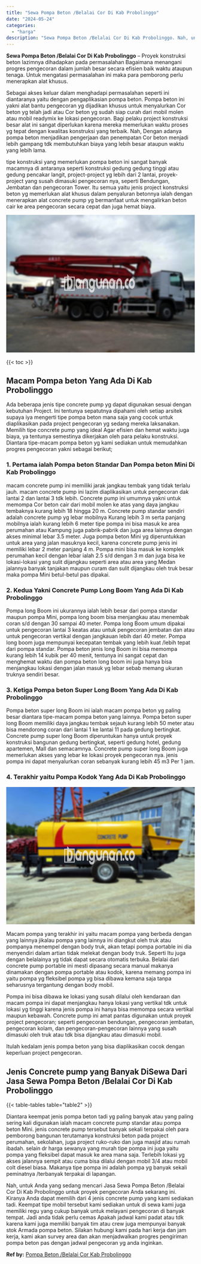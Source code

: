 ```yaml
---
title: "Sewa Pompa Beton /Belalai Cor Di Kab Probolinggo"
date: "2024-05-24"
categories: 
  - "harga"
description: "Sewa Pompa Beton /Belalai Cor Di Kab Probolinggo. Nah, untuk Anda yang sedang mencari Jasa Sewa Pompa Beton /Belalai Cor Di Kab Probolinggo untuk proyek peng..."
---
```


**Sewa Pompa Beton /Belalai Cor Di Kab Probolinggo** – Proyek konstruksi beton lazimnya dihadapkan pada permasalahan Bagaimana menangani progres pengecoran dalam jumlah besar secara efisien baik waktu ataupun tenaga. Untuk mengatasi permasalahan ini maka para pemborong perlu menerapkan alat khusus.

Sebagai akses keluar dalam menghadapi permasalahan seperti ini diantaranya yaitu dengan pengaplikasian pompa beton. Pompa beton ini yakni alat bantu pengecoran yg dijadikan khusus untuk menyalurkan Cor beton yg telah jadi atau Cor beton yg sudah siap curah dari mobil molen atau mobil readymix ke lokasi pengecoran. Bagi pelaku project konstruksi besar alat ini sangat diperlukan karena mereka memerlukan waktu proses yg tepat dengan kwalitas konstruksi yang terbaik. Nah, Dengan adanya pompa beton menjadikan pengerjaan dan penempatan Cor beton menjadi lebih gampang tdk membutuhkan biaya yang lebih besar ataupun waktu yang lebih lama.

tipe konstruksi yang memerlukan pompa beton ini sangat banyak macamnya di antaranya seperti konstruksi gedung gedung tinggi atau gedung pencakar langit, project-project yg lebih dari 2 lantai, proyek-project yang susah dimasuki pengecoran nya, seperti Bendungan, Jembatan dan pengecoran Tower. Itu semua yaitu jenis project konstruksi beton yg memerlukan alat khusus dalam penyaluran betonnya ialah dengan menerapkan alat concrete pump yg bermanfaat untuk mengalirkan beton cair ke area pengecoran secara cepat dan juga hemat biaya.

![Sewa Pompa Beton /Belalai Cor Di Kab Probolinggo](/images/sewa-concrete-pump-25.png)

{{< toc >}}

## Macam Pompa beton Yang Ada Di Kab Probolinggo

Ada beberapa jenis tipe concrete pump yg dapat digunakan sesuai dengan kebutuhan Project. Ini tentunya sepatutnya dipahami oleh setiap arsitek supaya iya mengerti tipe pompa beton mana saja yang cocok untuk diaplikasikan pada project pengecoran yg sedang mereka laksanakan. Memilih tipe concrete pump yang ideal Agar efisien dan hemat waktu juga biaya, ya tentunya semestinya dikerjakan oleh para pelaku konstruksi. Diantara tipe-macam pompa beton yg kami sediakan untuk memudahkan progres pengecoran yakni sebagai berikut;

### 1\. Pertama ialah Pompa beton Standar Dan Pompa beton Mini Di Kab Probolinggo

macam concrete pump ini memiliki jarak jangkau tembak yang tidak terlalu jauh. macam concrete pump ini lazim diaplikasikan untuk pengecoran dak lantai 2 dan lantai 3 tdk lebih. Concrete pump ini umumnya yakni untuk memompa Cor beton cair dari mobil molen ke atas yang daya jangkau tembaknya kurang lebih 18 hingga 20 m. Concrete pump standar sendiri adalah concrete pump yg lebar mobilnya Kurang lebih 3 m serta panjang mobilnya ialah kurang lebih 6 meter tipe pompa ini bisa masuk ke area perumahan atau Kampung juga pabrik-pabrik dan juga area lainnya dengan akses minimal lebar 3.5 meter. Juga pompa beton Mini yg diperuntukkan untuk area yang jalan masuknya kecil, karena concrete pump jenis ini memiliki lebar 2 meter panjang 4 m. Pompa mini bisa masuk ke komplek perumahan kecil dengan lebar ialah 2.5 s/d dengan 3 m dan juga bisa ke lokasi-lokasi yang sulit dijangkau seperti area atau area yang Medan jalannya banyak tanjakan maupun curam dan sulit dijangkau oleh truk besar maka pompa Mini betul-betul pas dipakai.

### 2\. Kedua Yakni Concrete Pump Long Boom Yang Ada Di Kab Probolinggo

Pompa long Boom ini ukurannya ialah lebih besar dari pompa standar maupun pompa Mini, pompa long boom bisa menjangkau atau menembak coran s/d dengan 30 sampai 40 meter. Pompa long Boom umum dipakai untuk pengecoran lantai 3 keatas atau untuk pengecoran jembatan dan atau untuk pengecoran vertikal dengan jangkauan lebih dari 40 meter. Pompa long boom juga mempunyai kecepatan tembak yang lebih kuat /lebih tepat dari pompa standar. Pompa beton jenis long Boom ini bisa memompa kurang lebih 14 kubik per 40 menit, tentunya ini sangat cepat dan menghemat waktu dan pompa beton long boom ini juga hanya bisa menjangkau lokasi dengan jalan masuk yg lebar sebab memang ukuran truknya sendiri besar.

### 3\. Ketiga Pompa beton Super Long Boom Yang Ada Di Kab Probolinggo

Pompa beton super long Boom ini ialah macam pompa beton yg paling besar diantara tipe-macam pompa beton yang lainnya. Pompa beton super long Boom memiliki daya jangkau tembak sejauh kurang lebih 50 meter atau bisa mendorong coran dari lantai 1 ke lantai 11 pada gedung bertingkat. Concrete pump super long Boom diperuntukan hanya untuk proyek konstruksi bangunan gedung bertingkat, seperti gedung hotel, gedung apartemen, Mall dan semacamnya. Concrete pump super long Boom juga memerlukan akses yang lebar ke lokasi proyek pengecoran nya. jenis pompa ini dapat menyalurkan coran sebanyak kurang lebih 45 m3 Per 1 jam.

### 4\. Terakhir yaitu Pompa Kodok Yang Ada Di Kab Probolinggo

![Sewa Pompa Beton /Belalai Cor Di Kab Probolinggo](/images/sewa-concrete-pump-09.png)

Macam pompa yang terakhir ini yaitu macam pompa yang berbeda dengan yang lainnya jikalau pompa yang lainnya ini diangkut oleh truk atau pompanya menempel dengan body truk, akan tetapi pompa portable ini dia menyendiri dalam artian tidak melekat dengan body truk. Seperti Itu juga dengan belalainya yg tidak dapat secara otomatis terbuka. Belalai dari concrete pump portable ini mesti dipasang secara manual makanya dinamakan dengan pompa portable atau kodok, karena memang pompa ini yaitu pompa yg fleksibel pompa yg bisa dibawa kemana saja tanpa seharusnya tergantung dengan body mobil.

Pompa ini bisa dibawa ke lokasi yang susah dilalui oleh kendaraan dan macam pompa ini dapat menjangkau hanya lokasi yang vertikal tdk untuk lokasi yg tinggi karena jenis pompa ini hanya bisa memompa secara vertikal maupun kebawah. Concrete pump ini amat pantas digunakan untuk proyek project pengecoran; seperti pengecoran bendungan, pengecoran jembatan, pengecoran kolam, dan pengecoran-pengecoran lainnya yang susah dimasuki oleh truk atau tdk bisa dijangkau atau dimasuki mobil.

Itulah kedalam jenis pompa beton yang bisa diaplikasikan cocok dengan keperluan project pengecoran.

## Jenis Concrete pump yang Banyak DiSewa Dari Jasa Sewa Pompa Beton /Belalai Cor Di Kab Probolinggo

{{< table-tables table="table2" >}}

Diantara keempat jenis pompa beton tadi yg paling banyak atau yang paling sering kali digunakan ialah macam concrete pump standar atau pompa beton Mini. jenis concrete pump tersebut banyak sekali terpakai oleh para pemborong bangunan terutamanya konstruksi beton pada project perumahan, sekolahan, juga project ruko-ruko dan juga masjid atau rumah ibadah. selain dr harga sewanya yang murah tipe pompa ini juga yaitu pompa yang fleksibel dapat masuk ke area mana saja. Terlebih lokasi yg akses jalannya sempit atau cuma bisa dilalui dengan mobil 3/4 atau mobil colt diesel biasa. Makanya tipe pompa ini adalah pompa yg banyak sekali peminatnya /terbanyak terpakai di lapangan.

Nah, untuk Anda yang sedang mencari Jasa Sewa Pompa Beton /Belalai Cor Di Kab Probolinggo untuk proyek pengecoran Anda sekarang ini. Kiranya Anda dapat memilih dari 4 jenis concrete pump yang kami sediakan tadi. Keempat tipe mobil tersebut kami sediakan untuk di sewa kami juga memiliki regu yang cukup banyak untuk melayani pengecoran di banyak tempat. Jadi anda tidak perlu cemas Apakah jadwal kami padat atau tdk karena kami juga memiliki banyak tim atau crew juga mempunyai banyak stok Armada pompa beton. Silakan hubungi kami pada hari kerja dan jam kerja, kami akan survey area dan akan menjadwalkan progres pengiriman pompa beton pas dengan jadwal pengecoran yg anda inginkan.

**Ref by:** [Pompa Beton /Belalai Cor Kab Probolinggo](https://id.wikipedia.org/wiki/Pompa)
